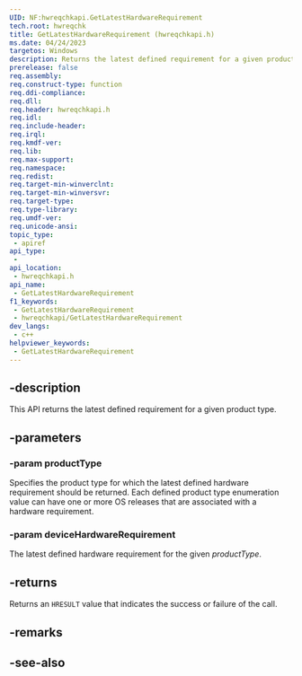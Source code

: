 ```yaml
---
UID: NF:hwreqchkapi.GetLatestHardwareRequirement
tech.root: hwreqchk
title: GetLatestHardwareRequirement (hwreqchkapi.h)
ms.date: 04/24/2023
targetos: Windows
description: Returns the latest defined requirement for a given product type.
prerelease: false
req.assembly: 
req.construct-type: function
req.ddi-compliance: 
req.dll: 
req.header: hwreqchkapi.h
req.idl: 
req.include-header: 
req.irql: 
req.kmdf-ver: 
req.lib: 
req.max-support: 
req.namespace: 
req.redist: 
req.target-min-winverclnt: 
req.target-min-winversvr: 
req.target-type: 
req.type-library: 
req.umdf-ver: 
req.unicode-ansi: 
topic_type:
 - apiref
api_type:
 - 
api_location:
 - hwreqchkapi.h
api_name:
 - GetLatestHardwareRequirement
f1_keywords:
 - GetLatestHardwareRequirement
 - hwreqchkapi/GetLatestHardwareRequirement
dev_langs:
 - c++
helpviewer_keywords:
 - GetLatestHardwareRequirement
---
```


## -description

This API returns the latest defined requirement for a given product type.

## -parameters

### -param productType

Specifies the product type for which the latest defined hardware requirement should be returned. Each defined product type enumeration value can have one or more OS releases that are associated with a hardware requirement.

### -param deviceHardwareRequirement

The latest defined hardware requirement for the given *productType*.

## -returns

Returns an `HRESULT` value that indicates the success or failure of the call.

## -remarks

## -see-also
